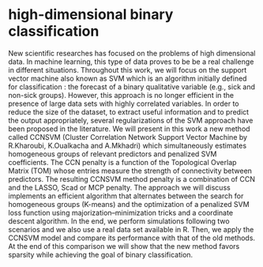 # high-dimensional binary classification
New scientific researches has focused on the problems of high dimensional data. In machine learning, this type of data proves to be be a real challenge in different situations. Throughout this work, we will focus on the support vector machine also known as SVM which is an algorithm initially defined for classification : the forecast of a binary qualitative variable (e.g., sick and non-sick groups). However, this approach is no longer efficient in the presence of large data sets with highly correlated
variables. In order to reduce the size of the dataset, to extract useful information and to predict the output appropriately, several regularizations of the SVM approach have been proposed in the literature. We will present in this work a new method called CCNSVM (Cluster Correlation Network Support Vector Machine by R.Kharoubi, K.Oualkacha and A.Mkhadri) which simultaneously estimates homogeneous groups of relevant predictors and penalized SVM coefficients. The CCN penalty
is a function of the Topological Overlap Matrix (TOM) whose entries measure the strength of connectivity between predictors. The resulting CCNSVM method penalty is a combination of CCN and the LASSO, Scad or MCP penalty. The approach we will discuss implements an efficient algorithm that alternates between the search for homogeneous groups (K-means) and the optimization of a penalized SVM loss function using majorization–minimization tricks and a coordinate descent algorithm. In the
end, we perform simulations following two scenarios and we also use a real data set available in R.
Then, we apply the CCNSVM model and compare its performance with that of the old methods. At the end of this comparison we will show that the new method favors sparsity while achieving the goal of binary classification.
